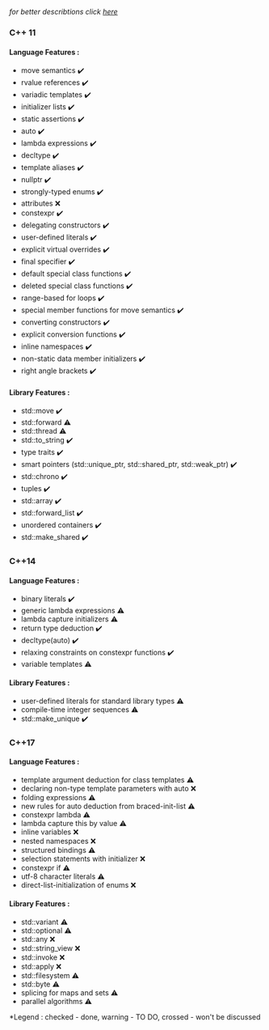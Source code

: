 *for better describtions click [here](https://github.com/AnthonyCalandra/modern-cpp-features)*

### C++ 11

#### Language Features :

* move semantics     :heavy_check_mark:
* rvalue references  :heavy_check_mark:
* variadic templates :heavy_check_mark:
* initializer lists  :heavy_check_mark:
* static assertions  :heavy_check_mark:
* auto :heavy_check_mark:
* lambda expressions :heavy_check_mark:
* decltype :heavy_check_mark:
* template aliases :heavy_check_mark:
* nullptr :heavy_check_mark:
* strongly-typed enums :heavy_check_mark:
* attributes :x:
* constexpr :heavy_check_mark:
* delegating constructors :heavy_check_mark:
* user-defined literals :heavy_check_mark:
* explicit virtual overrides :heavy_check_mark:
* final specifier :heavy_check_mark:
* default special class functions :heavy_check_mark:
* deleted special class functions :heavy_check_mark:
* range-based for loops :heavy_check_mark:
* special member functions for move semantics :heavy_check_mark:
* converting constructors :heavy_check_mark:
* explicit conversion functions :heavy_check_mark:
* inline namespaces :heavy_check_mark:
* non-static data member initializers :heavy_check_mark:
* right angle brackets :heavy_check_mark:


#### Library Features :

* std::move :heavy_check_mark:
* std::forward :warning:
* std::thread :warning:
* std::to_string :heavy_check_mark:
* type traits :heavy_check_mark:
* smart pointers (std::unique_ptr, std::shared_ptr, std::weak_ptr) :heavy_check_mark:
* std::chrono :heavy_check_mark:
* tuples :heavy_check_mark:
* std::array :heavy_check_mark:
* std::forward_list :heavy_check_mark:
* unordered containers :heavy_check_mark:
* std::make_shared :heavy_check_mark:

### C++14

#### Language Features :

* binary literals :heavy_check_mark:
* generic lambda expressions :warning:
* lambda capture initializers :warning:
* return type deduction :heavy_check_mark:
* decltype(auto) :heavy_check_mark:
* relaxing constraints on constexpr functions :heavy_check_mark:
* variable templates :warning:


#### Library Features :

* user-defined literals for standard library types :warning:
* compile-time integer sequences :warning:
* std::make_unique :heavy_check_mark:

### C++17

#### Language Features :

* template argument deduction for class templates :warning:
* declaring non-type template parameters with auto :x:
* folding expressions :warning:
* new rules for auto deduction from braced-init-list :warning:
* constexpr lambda :warning:
* lambda capture this by value :warning:
* inline variables :x:
* nested namespaces :x:
* structured bindings :warning:
* selection statements with initializer :x:
* constexpr if :warning:
* utf-8 character literals :warning:
* direct-list-initialization of enums :x:

#### Library Features :

* std::variant :warning:
* std::optional :warning:
* std::any  :x:
* std::string_view  :x:
* std::invoke  :x:
* std::apply  :x:
* std::filesystem :warning:
* std::byte :warning:
* splicing for maps and sets :warning:
* parallel algorithms :warning:


*Legend : checked - done, warning - TO DO, crossed - won't be discussed 
